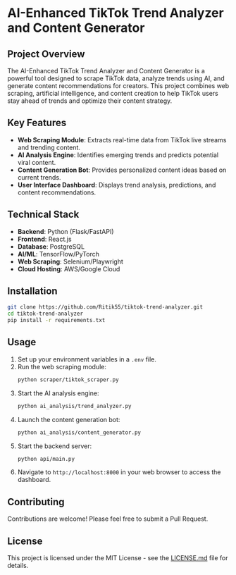 # AI-Enhanced TikTok Trend Analyzer and Content Generator

## Project Overview

The AI-Enhanced TikTok Trend Analyzer and Content Generator is a powerful tool designed to scrape TikTok data, analyze trends using AI, and generate content recommendations for creators. This project combines web scraping, artificial intelligence, and content creation to help TikTok users stay ahead of trends and optimize their content strategy.

## Key Features

- **Web Scraping Module**: Extracts real-time data from TikTok live streams and trending content.
- **AI Analysis Engine**: Identifies emerging trends and predicts potential viral content.
- **Content Generation Bot**: Provides personalized content ideas based on current trends.
- **User Interface Dashboard**: Displays trend analysis, predictions, and content recommendations.

## Technical Stack

- **Backend**: Python (Flask/FastAPI)
- **Frontend**: React.js
- **Database**: PostgreSQL
- **AI/ML**: TensorFlow/PyTorch
- **Web Scraping**: Selenium/Playwright
- **Cloud Hosting**: AWS/Google Cloud

## Installation

```bash
git clone https://github.com/Ritik55/tiktok-trend-analyzer.git
cd tiktok-trend-analyzer
pip install -r requirements.txt
```

## Usage

1. Set up your environment variables in a `.env` file.
2. Run the web scraping module:
   ```bash
   python scraper/tiktok_scraper.py
   ```
3. Start the AI analysis engine:
   ```bash
   python ai_analysis/trend_analyzer.py
   ```
4. Launch the content generation bot:
   ```bash
   python ai_analysis/content_generator.py
   ```
5. Start the backend server:
   ```bash
   python api/main.py
   ```
6. Navigate to `http://localhost:8000` in your web browser to access the dashboard.

## Contributing

Contributions are welcome! Please feel free to submit a Pull Request.

## License

This project is licensed under the MIT License - see the [LICENSE.md](LICENSE.md) file for details.
